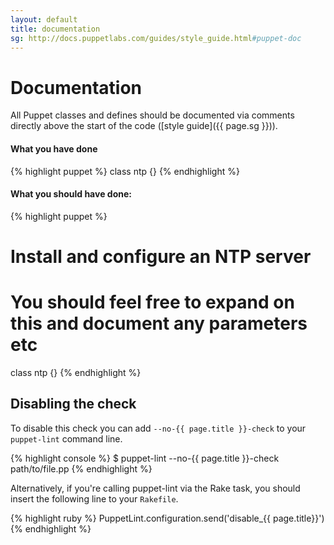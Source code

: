 ```yaml
---
layout: default
title: documentation
sg: http://docs.puppetlabs.com/guides/style_guide.html#puppet-doc
---
```


# Documentation

All Puppet classes and defines should be documented via comments directly above
the start of the code ([style guide]({{ page.sg }})).

#### What you have done
{% highlight puppet %}
class ntp {}
{% endhighlight %}

#### What you should have done:
{% highlight puppet %}
# Install and configure an NTP server
# You should feel free to expand on this and document any parameters etc
class ntp {}
{% endhighlight %}

## Disabling the check

To disable this check you can add `--no-{{ page.title }}-check` to your
`puppet-lint` command line.

{% highlight console %}
$ puppet-lint --no-{{ page.title }}-check path/to/file.pp
{% endhighlight %}

Alternatively, if you're calling puppet-lint via the Rake task, you should
insert the following line to your `Rakefile`.

{% highlight ruby %}
PuppetLint.configuration.send('disable_{{ page.title}}')
{% endhighlight %}
